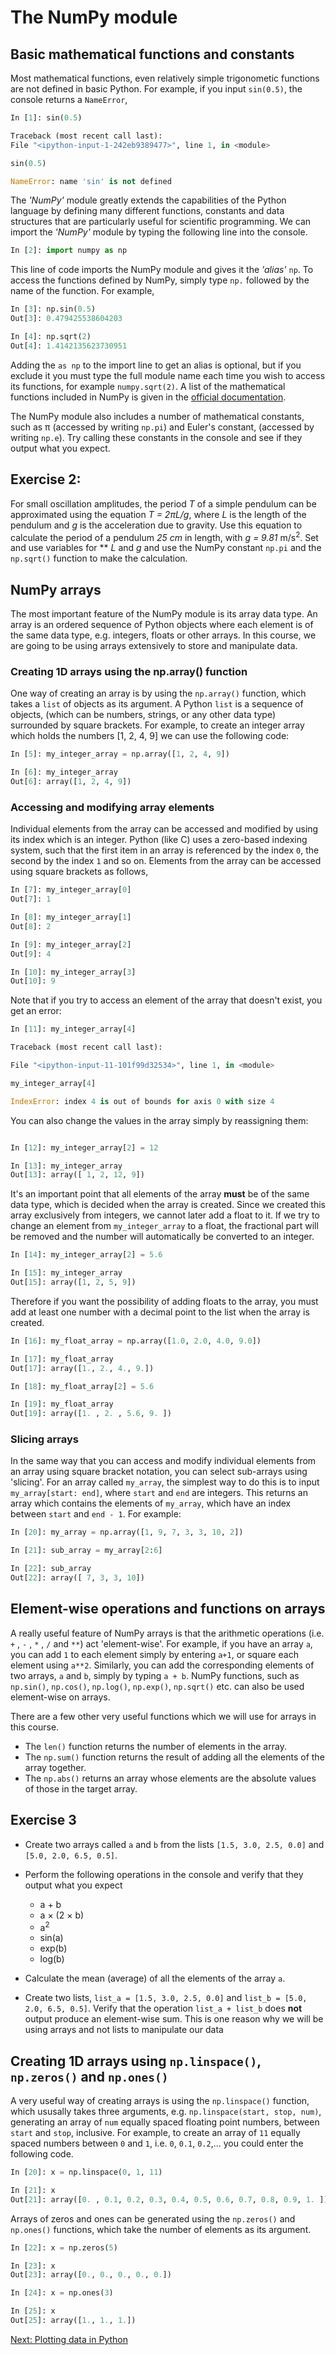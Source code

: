 # The NumPy module

## Basic mathematical functions and constants

Most mathematical functions, even relatively simple trigonometic functions are not defined in basic Python.  For example, if you input `sin(0.5)`, the console returns a `NameError`,

``` python
In [1]: sin(0.5)

Traceback (most recent call last):
File "<ipython-input-1-242eb9389477>", line 1, in <module>

sin(0.5)

NameError: name 'sin' is not defined
```
The *'NumPy'* module greatly extends the capabilities of the Python language by defining many different functions, constants and data structures that are particularly useful for scientific programming. We can import the *'NumPy'* module by typing the following line into the console.

```python
In [2]: import numpy as np
```

This line of code imports the NumPy module and gives it the *'alias'* `np`. To access the functions defined by NumPy, simply type `np.` followed by the name of the function. For example,

```python
In [3]: np.sin(0.5)
Out[3]: 0.479425538604203

In [4]: np.sqrt(2)
Out[4]: 1.4142135623730951
```

Adding the `as np` to the import line to get an alias is optional, but if you exclude it you must type the full module name each time you wish to access its functions, for example `numpy.sqrt(2)`.  A list of the mathematical functions included in NumPy is given in the [official documentation](https://docs.scipy.org/doc/numpy-1.13.0/reference/routines.math.html).

The NumPy module also includes a number of mathematical constants, such as π (accessed by writing `np.pi`) and Euler's constant, (accessed by writing `np.e`). Try calling these constants in the console and see if they output what you expect.
 
## Exercise 2:

For small oscillation amplitudes, the period *T* of a simple pendulum can be approximated using the equation *T = 2πL/g*, where *L* is the length of the pendulum and *g* is the acceleration due to gravity.  Use this equation to calculate the period of a pendulum *25 cm* in length, with *g = 9.81* m/s<sup>2</sup>. Set and use variables for ** *L* and *g* and use the NumPy constant `np.pi` and the `np.sqrt()` function to make the calculation.

## NumPy arrays

The most important feature of the NumPy module is its array data type. An array is an ordered sequence of Python objects where each element is of the same data type, e.g. integers, floats or other arrays. In this course, we are going to be using arrays extensively to store and manipulate data. 

### Creating 1D arrays using the np.array() function

One way of creating an array is by using the `np.array()` function, which takes a `list` of objects as its argument. A Python `list` is a sequence of objects, (which can be numbers, strings, or any other data type) surrounded by square brackets.  For example, to create an integer array which holds the numbers [1, 2, 4, 9] we can use the following code:

``` python
In [5]: my_integer_array = np.array([1, 2, 4, 9])

In [6]: my_integer_array
Out[6]: array([1, 2, 4, 9])
```

### Accessing and modifying array elements

Individual elements from the array can be accessed and modified by using its index which is an integer. Python (like C) uses a zero-based indexing system, such that the first item in an array is referenced by the index `0`, the second by the index `1` and so on. Elements from the array can be accessed using square brackets as follows,

``` python
In [7]: my_integer_array[0]
Out[7]: 1

In [8]: my_integer_array[1]
Out[8]: 2

In [9]: my_integer_array[2]
Out[9]: 4

In [10]: my_integer_array[3]
Out[10]: 9
```

Note that if you try to access an element of the array that doesn't exist, you get an error:

``` python
In [11]: my_integer_array[4]

Traceback (most recent call last):

File "<ipython-input-11-101f99d32534>", line 1, in <module>

my_integer_array[4]

IndexError: index 4 is out of bounds for axis 0 with size 4
```

You can also change the values in the array simply by reassigning them:

``` python

In [12]: my_integer_array[2] = 12 

In [13]: my_integer_array
Out[13]: array([ 1, 2, 12, 9])
```
It's an important point that all elements of the array **must** be of the same data type, which is decided when the array is created. Since we created this array exclusively from integers, we cannot later add a float to it. If we try to change an element from `my_integer_array` to a float, the fractional part will be removed and the number will automatically be converted to an integer.

``` python
In [14]: my_integer_array[2] = 5.6

In [15]: my_integer_array
Out[15]: array([1, 2, 5, 9])
```

Therefore if you want the possibility of adding floats to the array, you must add at least one number with a decimal point to the list when the array is created.

``` python
In [16]: my_float_array = np.array([1.0, 2.0, 4.0, 9.0])

In [17]: my_float_array
Out[17]: array([1., 2., 4., 9.])

In [18]: my_float_array[2] = 5.6

In [19]: my_float_array
Out[19]: array([1. , 2. , 5.6, 9. ])
```

### Slicing arrays

In the same way that you can access and modify individual elements from an array using square bracket notation, you can select sub-arrays using 'slicing'. For an array called `my_array`, the simplest way to do this is to input `my_array[start: end]`, where `start` and `end` are integers. This returns an array which contains the elements of `my_array`, which have an index between `start` and `end - 1`.  For example:

``` python
In [20]: my_array = np.array([1, 9, 7, 3, 3, 10, 2])

In [21]: sub_array = my_array[2:6]

In [22]: sub_array
Out[22]: array([ 7, 3, 3, 10])
```

## Element-wise operations and functions on arrays

A really useful feature of NumPy arrays is that the arithmetic operations (i.e. `+` , `-` , `*` , `/` and `**`) act 'element-wise'.  For example, if you have an array `a`, you can add `1` to each element simply by entering `a+1`, or square each element using `a**2`. Similarly, you can add the corresponding elements of two arrays, `a` and `b`, simply by typing `a + b`. NumPy functions, such as `np.sin()`, `np.cos()`, `np.log()`, `np.exp()`, `np.sqrt()` etc. can also be used element-wise on arrays.

There are a few other very useful functions which we will use for arrays in this course.

* The `len()` function returns the number of elements in the array.
* The `np.sum()` function returns the result of adding all the elements of the array together.
* The `np.abs()` returns an array whose elements are the absolute values of those in the target array.

## Exercise 3
* Create two arrays called `a` and `b` from the lists `[1.5, 3.0, 2.5, 0.0]` and `[5.0, 2.0, 6.5, 0.5]`.
* Perform the following operations in the console and verify that they output what you expect
    * a + b
    * a × (2 × b)
    * a<sup>2</sup>
    * sin(a)
    * exp(b)
    * log(b)

* Calculate the mean (average) of all the elements of the array `a`.
* Create two lists, `list_a = [1.5, 3.0, 2.5, 0.0]` and `list_b = [5.0, 2.0, 6.5, 0.5]`. Verify that the operation `list_a + list_b` does **not** output produce an element-wise sum.  This is one reason why we will be using arrays and not lists to manipulate our data

## Creating 1D arrays using `np.linspace()`, `np.zeros()` and `np.ones()`

A very useful way of creating arrays is using the `np.linspace()` function, which ususally takes three arguments, e.g. `np.linspace(start, stop, num)`, generating an array of `num` equally spaced floating point numbers, between `start` and `stop`, inclusive.  For example, to create an array of `11` equally spaced numbers between `0` and `1`, i.e. `0`, `0.1`, `0.2`,... you could enter the following code.

``` python
In [20]: x = np.linspace(0, 1, 11)

In [21]: x
Out[21]: array([0. , 0.1, 0.2, 0.3, 0.4, 0.5, 0.6, 0.7, 0.8, 0.9, 1. ])
```

Arrays of zeros and ones can be generated using the `np.zeros()` and `np.ones()` functions, which take the number of elements as its argument.

``` python
In [22]: x = np.zeros(5)

In [23]: x
Out[23]: array([0., 0., 0., 0., 0.])

In [24]: x = np.ones(3)

In [25]: x
Out[25]: array([1., 1., 1.])
```

[Next: Plotting data in Python](plotting-data.md)

